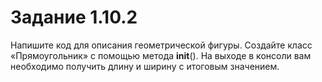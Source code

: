 # Задание 1.10.2
Напишите код для описания геометрической фигуры.  Создайте  класс  «Прямоугольник» с помощью метода  __init__(). На выходе в консоли вам необходимо получить длину и ширину с итоговым значением. 
